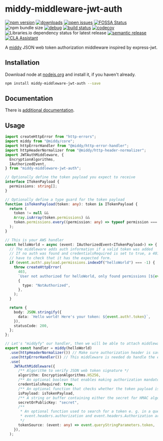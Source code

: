 # middy-middleware-jwt-auth

[![npm version](https://badge.fury.io/js/middy-middleware-jwt-auth.svg)](https://npmjs.org/package/middy-middleware-jwt-auth)
[![downloads](https://img.shields.io/npm/dw/middy-middleware-jwt-auth.svg)](https://npmjs.org/package/middy-middleware-jwt-auth)
[![open issues](https://img.shields.io/github/issues-raw/dbartholomae/middy-middleware-jwt-auth.svg)](https://github.com/dbartholomae/middy-middleware-jwt-auth/issues)
[![FOSSA Status](https://app.fossa.io/api/projects/git%2Bgithub.com%2Fdbartholomae%2Fmiddy-middleware-jwt-auth.svg?type=shield)](https://app.fossa.io/projects/git%2Bgithub.com%2Fdbartholomae%2Fmiddy-middleware-jwt-auth?ref=badge_shield)
![npm bundle size](https://img.shields.io/bundlephobia/min/middy-middleware-jwt-auth)
[![debug](https://img.shields.io/badge/debug-blue.svg)](https://github.com/visionmedia/debug#readme)
[![build status](https://github.com/dbartholomae/middy-middleware-jwt-auth/workflows/Build%20and%20deploy/badge.svg?branch=main)](https://github.com/dbartholomae/middy-middleware-jwt-auth/actions?query=workflow%3A"Build+and+deploy")
[![codecov](https://codecov.io/gh/dbartholomae/middy-middleware-jwt-auth/branch/master/graph/badge.svg)](https://codecov.io/gh/dbartholomae/middy-middleware-jwt-auth)
![Libraries.io dependency status for latest release](https://img.shields.io/librariesio/release/npm/middy-middleware-jwt-auth)
[![semantic release](https://img.shields.io/badge/%20%20%F0%9F%93%A6%F0%9F%9A%80-semantic--release-e10079.svg)](https://github.com/semantic-release/semantic-release#badge)
[![CLA Assistant](https://cla-assistant.io/readme/badge/dbartholomae/middy-middleware-jwt-auth)](https://cla-assistant.io/dbartholomae/middy-middleware-jwt-auth)

A [middy](https://github.com/middyjs/middy) JSON web token authorization middleware inspired by express-jwt.

## Installation

Download node at [nodejs.org](http://nodejs.org) and install it, if you haven't already.

```sh
npm install middy-middleware-jwt-auth --save
```

## Documentation

There is [additional documentation](https://dbartholomae.github.com/middy-middleware-jwt-auth).

## Usage

```typescript
import createHttpError from "http-errors";
import middy from "@middy/core";
import httpErrorHandler from "@middy/http-error-handler";
import httpHeaderNormalizer from "@middy/http-header-normalizer";
import JWTAuthMiddleware, {
  EncryptionAlgorithms,
  IAuthorizedEvent,
} from "middy-middleware-jwt-auth";

// Optionally define the token payload you expect to receive
interface ITokenPayload {
  permissions: string[];
}

// Optionally define a type guard for the token payload
function isTokenPayload(token: any): token is ITokenPayload {
  return (
    token != null &&
    Array.isArray(token.permissions) &&
    token.permissions.every((permission: any) => typeof permission === "string")
  );
}

// This is your AWS handler
const helloWorld = async (event: IAuthorizedEvent<ITokenPayload>) => {
  // The middleware adds auth information if a valid token was added
  // If no auth was found and credentialsRequired is set to true, a 401 will be thrown. If auth exists you
  // have to check that it has the expected form.
  if (event.auth!.payload.permissions.indexOf("helloWorld") === -1) {
    throw createHttpError(
      403,
      `User not authorized for helloWorld, only found permissions [${event.auth!.permissions.join(", ")}]`,
      {
        type: "NotAuthorized",
      },
    );
  }

  return {
    body: JSON.stringify({
      data: `Hello world! Here's your token: ${event.auth!.token}`,
    }),
    statusCode: 200,
  };
};

// Let's "middyfy" our handler, then we will be able to attach middlewares to it
export const handler = middy(helloWorld)
  .use(httpHeaderNormalizer()) // Make sure authorization header is saved in lower case
  .use(httpErrorHandler()) // This middleware is needed do handle the errors thrown by the JWTAuthMiddleware
  .use(
    JWTAuthMiddleware({
      /** Algorithm to verify JSON web token signature */
      algorithm: EncryptionAlgorithms.HS256,
      /** An optional boolean that enables making authorization mandatory */
      credentialsRequired: true,
      /** An optional function that checks whether the token payload is formatted correctly */
      isPayload: isTokenPayload,
      /** A string or buffer containing either the secret for HMAC algorithms, or the PEM encoded public key for RSA and ECDSA */
      secretOrPublicKey: "secret",
      /**
       * An optional function used to search for a token e. g. in a query string. By default, and as a fall back,
       * event.headers.authorization and event.headers.Authorization are used.
       */
      tokenSource: (event: any) => event.queryStringParameters.token,
    }),
  );
```
